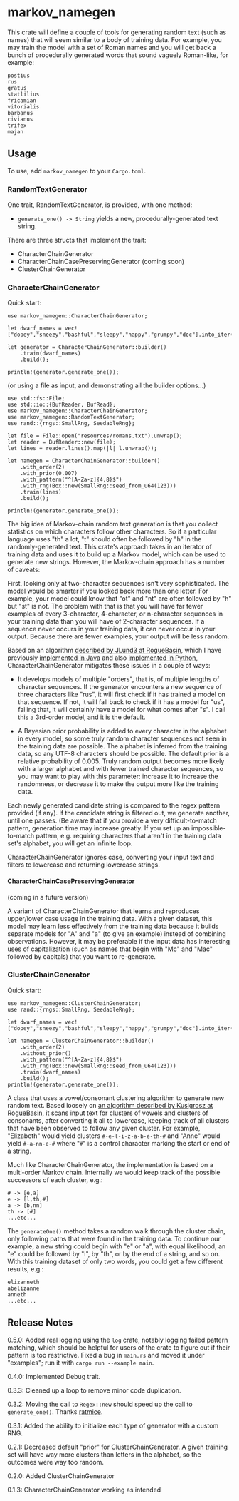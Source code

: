 # markov_namegen

This crate will define a couple of tools for generating random text (such as names) that will seem similar to a body of training data.  For example, you may train the model with a set of Roman names and you will get back a bunch of procedurally generated words that sound vaguely Roman-like, for example:

    postius
    rus
    gratus
    statlilius
    fricamian
    vitorialis
    barbanus
    civianus
    trifex
    majan

## Usage

To use, add `markov_namegen` to your `Cargo.toml`.

### RandomTextGenerator

One trait, RandomTextGenerator, is provided, with one method:

- `generate_one() -> String` yields a new, procedurally-generated text string.

There are three structs that implement the trait:

- CharacterChainGenerator
- CharacterChainCasePreservingGenerator (coming soon)
- ClusterChainGenerator

### CharacterChainGenerator

Quick start:

    use markov_namegen::CharacterChainGenerator;

    let dwarf_names = vec!["dopey","sneezy","bashful","sleepy","happy","grumpy","doc"].into_iter();

    let generator = CharacterChainGenerator::builder()
        .train(dwarf_names)
        .build();

    println!(generator.generate_one());

(or using a file as input, and demonstrating all the builder options...)

    use std::fs::File;
    use std::io::{BufReader, BufRead};
    use markov_namegen::CharacterChainGenerator;
    use markov_namegen::RandomTextGenerator;
    use rand::{rngs::SmallRng, SeedableRng};

    let file = File::open("resources/romans.txt").unwrap();
    let reader = BufReader::new(file);
    let lines = reader.lines().map(|l| l.unwrap());

    let namegen = CharacterChainGenerator::builder()
        .with_order(2)
        .with_prior(0.007)
        .with_pattern("^[A-Za-z]{4,8}$")
        .with_rng(Box::new(SmallRng::seed_from_u64(123)))
        .train(lines)
        .build();

    println!(generator.generate_one());

The big idea of Markov-chain random text generation is that you collect statistics on which characters follow other characters.  So if a particular language uses "th" a lot, "t" should often be followed by "h" in the randomly-generated text.  This crate's approach takes in an iterator of training data and uses it to build up a Markov model, which can be used to generate new strings. However, the Markov-chain approach has a number of caveats:

First, looking only at two-character sequences isn't very sophisticated. The model would be smarter if you looked back more than one letter.  For example, your model could know that "ot" and "nt" are often followed by "h" but "st" is not. The problem with that is that you will have far fewer examples of every 3-character, 4-character, or n-character sequences in your training data than you will have of 2-character sequences.  If a sequence never occurs in your training data, it can never occur in your output.  Because there are fewer examples, your output will be less random.

Based on an algorithm [described by JLund3 at RogueBasin](http://www.roguebasin.com/index.php/Names_from_a_high_order_Markov_Process_and_a_simplified_Katz_back-off_scheme),  which I have previously [implemented in Java](https://github.com/joeclark-phd/random-text-generators) and also [implemented in Python](https://github.com/joeclark-phd/roguestate/blob/master/program/namegen.py), CharacterChainGenerator mitigates these issues in a couple of ways:

- It develops models of multiple "orders", that is, of multiple lengths of character sequences.  If the generator encounters a new sequence of three characters like "rus", it will first check if it has trained a model on that sequence.  If not, it will fall back to check if it has a model for "us", failing that, it will certainly have a model for what comes after "s".  I call this a 3rd-order model, and it is the default.

- A Bayesian prior probability is added to every character in the alphabet in every model, so some truly random character sequences not seen in the training data are possible.  The alphabet is inferred from the training data, so any UTF-8 characters should be possible.  The default prior is a relative probability of 0.005.  Truly random output becomes more likely with a larger alphabet and with fewer trained character sequences, so you may want to play with this parameter: increase it to increase the randomness, or decrease it to make the output more like the training data.

Each newly generated candidate string is compared to the regex pattern provided (if any).  If the candidate string is filtered out, we generate another, until one passes. (Be aware that if you provide a very difficult-to-match pattern, generation time may increase greatly.  If you set up an impossible-to-match pattern, e.g. requiring characters that aren't in the training data set's alphabet, you will get an infinite loop.

CharacterChainGenerator ignores case, converting your input text and filters to lowercase and returning lowercase strings.

#### CharacterChainCasePreservingGenerator

(coming in a future version)

A variant of CharacterChainGenerator that learns and reproduces upper/lower case usage in the training data.  With a given dataset, this model may learn less effectively from the training data because it builds separate models for "A" and "a" (to give an example) instead of combining observations.  However, it may be preferable if the input data has interesting uses of capitalization (such as names that begin with "Mc" and "Mac" followed by capitals) that you want to re-generate.

### ClusterChainGenerator

Quick start:

    use markov_namegen::ClusterChainGenerator;
    use rand::{rngs::SmallRng, SeedableRng};

    let dwarf_names = vec!["dopey","sneezy","bashful","sleepy","happy","grumpy","doc"].into_iter();

    let namegen = ClusterChainGenerator::builder()
        .with_order(2)
        .without_prior()
        .with_pattern("^[A-Za-z]{4,8}$")
        .with_rng(Box::new(SmallRng::seed_from_u64(123)))
        .train(dwarf_names)
        .build();
    println!(generator.generate_one());


A class that uses a vowel/consonant clustering algorithm to generate new random text.  Based loosely on [an algorithm described by Kusigrosz at RogueBasin](http://www.roguebasin.com/index.php/Cluster_chaining_name_generator), it scans input text for clusters of vowels and clusters of consonants, after converting it all to lowercase, keeping track of all clusters that have been observed to follow any given cluster.  For example, "Elizabeth" would yield clusters `#-e-l-i-z-a-b-e-th-#` and "Anne" would yield `#-a-nn-e-#` where "`#`" is a control character marking the start or end of a string.

Much like CharacterChainGenerator, the implementation is based on a multi-order Markov chain. Internally we would keep track of the possible successors of each cluster, e.g.:

```
# -> [e,a]
e -> [l,th,#]
a -> [b,nn]
th -> [#]
...etc...
```

The `generateOne()` method takes a random walk through the cluster chain, only following paths that were found in the training data.  To continue our example, a new string could begin with "e" or "a", with equal likelihood, an "e" could be followed by "l", by "th", or by the end of a string, and so on.  With this training dataset of only two words, you could get a few different results, e.g.:

```
elizanneth
abelizanne
anneth
...etc...
```

## Release Notes
0.5.0: Added real logging using the `log` crate, notably logging failed pattern matching, which should be helpful for users of the crate to figure out if their pattern is too restrictive.  Fixed a bug in `main.rs` and moved it under "examples"; run it with `cargo run --example main`.

0.4.0: Implemented Debug trait.

0.3.3: Cleaned up a loop to remove minor code duplication.

0.3.2: Moving the call to `Regex::new` should speed up the call to `generate_one()`. Thanks [ratmice](https://github.com/ratmice).

0.3.1: Added the ability to initialize each type of generator with a custom RNG.

0.2.1: Decreased default "prior" for ClusterChainGenerator.  A given training set will have way more clusters than letters in the alphabet, so the outcomes were way too random.

0.2.0: Added ClusterChainGenerator

0.1.3: CharacterChainGenerator working as intended